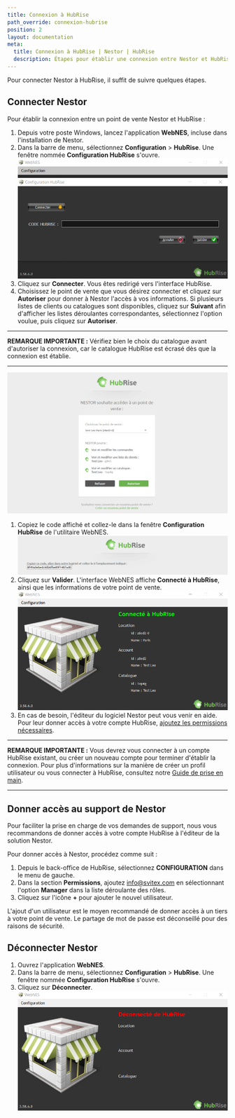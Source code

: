 ```yaml
---
title: Connexion à HubRise
path_override: connexion-hubrise
position: 2
layout: documentation
meta:
  title: Connexion à HubRise | Nestor | HubRise
  description: Étapes pour établir une connexion entre Nestor et HubRise. Connectez votre caisse et synchronisez vos données avec d'autres applications.
---
```


Pour connecter Nestor à HubRise, il suffit de suivre quelques étapes.

## Connecter Nestor

Pour établir la connexion entre un point de vente Nestor et HubRise :

1. Depuis votre poste Windows, lancez l'application **WebNES**, incluse dans l'installation de Nestor.
1. Dans la barre de menu, sélectionnez **Configuration** > **HubRise**. Une fenêtre nommée **Configuration HubRise** s'ouvre.
   ![Connexion à HubRise - Configuration HubRise](./images/001-nestor-hubrise-configuration.png)
1. Cliquez sur **Connecter**. Vous êtes redirigé vers l'interface HubRise.
1. Choisissez le point de vente que vous désirez connecter et cliquez sur **Autoriser** pour donner à Nestor l'accès à vos informations. Si plusieurs listes de clients ou catalogues sont disponibles, cliquez sur **Suivant** afin d'afficher les listes déroulantes correspondantes, sélectionnez l'option voulue, puis cliquez sur **Autoriser**.

---

**REMARQUE IMPORTANTE :** Vérifiez bien le choix du catalogue avant d'autoriser la connexion, car le catalogue HubRise est écrasé dès que la connexion est établie.

---

![Connexion à HubRise - Choix du point de vente](./images/002-nestor-connect-location.png)

1. Copiez le code affiché et collez-le dans la fenêtre **Configuration HubRise** de l'utilitaire WebNES.
   ![Connexion à HubRise - Affichage du code](./images/003-nestor-connection-code.png)
1. Cliquez sur **Valider**. L'interface WebNES affiche **Connecté à HubRise**, ainsi que les informations de votre point de vente.
   ![Connexion à HubRise - Informations du point de vente](./images/004-nestor-connected.png)
1. En cas de besoin, l'éditeur du logiciel Nestor peut vous venir en aide. Pour leur donner accès à votre compte HubRise, [ajoutez les permissions nécessaires](/apps/nestor/connexion-hubrise#donner-acc-s-au-support-de-nestor).

---

**REMARQUE IMPORTANTE :** Vous devrez vous connecter à un compte HubRise existant, ou créer un nouveau compte pour terminer d'établir la connexion. Pour plus d'informations sur la manière de créer un profil utilisateur ou vous connecter à HubRise, consultez notre [Guide de prise en main](/docs/get-started/).

---

## Donner accès au support de Nestor

Pour faciliter la prise en charge de vos demandes de support, nous vous recommandons de donner accès à votre compte HubRise à l'éditeur de la solution Nestor.

Pour donner accès à Nestor, procédez comme suit :

1. Depuis le back-office de HubRise, sélectionnez **CONFIGURATION** dans le menu de gauche.
1. Dans la section **Permissions**, ajoutez info@svitex.com en sélectionnant l'option **Manager** dans la liste déroulante des rôles.
1. Cliquez sur l'icône **+** pour ajouter le nouvel utilisateur.

L'ajout d'un utilisateur est le moyen recommandé de donner accès à un tiers à votre point de vente. Le partage de mot de passe est déconseillé pour des raisons de sécurité.

## Déconnecter Nestor

1. Ouvrez l'application **WebNES**.
1. Dans la barre de menu, sélectionnez **Configuration** > **HubRise**. Une fenêtre nommée **Configuration HubRise** s'ouvre.
1. Cliquez sur **Déconnecter**.
   ![Connexion à HubRise - Déconnexion](./images/005-nestor-disconnected.png)
